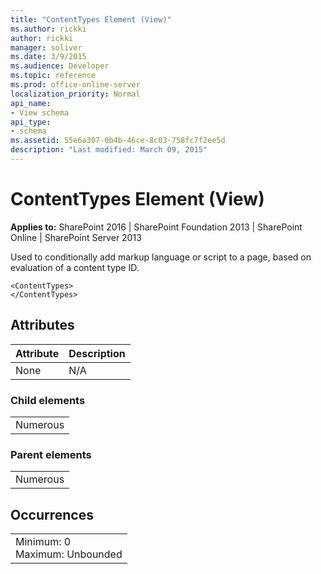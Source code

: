 ```yaml
---
title: "ContentTypes Element (View)"
ms.author: rickki
author: rickki
manager: soliver
ms.date: 3/9/2015
ms.audience: Developer
ms.topic: reference
ms.prod: office-online-server
localization_priority: Normal
api_name:
- View schema
api_type:
- schema
ms.assetid: 55e6a307-0b4b-46ce-8c03-758fc7f2ee5d
description: "Last modified: March 09, 2015"
---
```


# ContentTypes Element (View)

 
  
 **Applies to:** SharePoint 2016 | SharePoint Foundation 2013 | SharePoint Online | SharePoint Server 2013
  
Used to conditionally add markup language or script to a page, based on evaluation of a content type ID.
  
```
<ContentTypes>
</ContentTypes>
```

## Attributes

|**Attribute**|**Description**|
|:-----|:-----|
|None  <br/> |N/A  <br/> |
   
### Child elements

||
|:-----|
|Numerous |
   
### Parent elements

||
|:-----|
|Numerous |
   
## Occurrences

||
|:-----|
|Minimum: 0  <br/> Maximum: Unbounded  <br/> |
   

